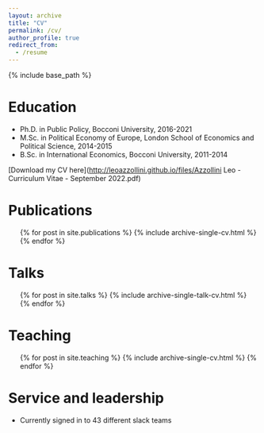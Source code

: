 ```yaml
---
layout: archive
title: "CV"
permalink: /cv/
author_profile: true
redirect_from:
  - /resume
---
```


{% include base_path %}

Education
======
* Ph.D. in Public Policy, Bocconi University, 2016-2021
* M.Sc. in Political Economy of Europe, London School of Economics and Political Science, 2014-2015
* B.Sc. in International Economics, Bocconi University, 2011-2014

[Download my CV here](http://leoazzollini.github.io/files/Azzollini Leo - Curriculum Vitae - September 2022.pdf)


Publications
======
  <ul>{% for post in site.publications %}
    {% include archive-single-cv.html %}
  {% endfor %}</ul>
  
Talks
======
  <ul>{% for post in site.talks %}
    {% include archive-single-talk-cv.html %}
  {% endfor %}</ul>
  
Teaching
======
  <ul>{% for post in site.teaching %}
    {% include archive-single-cv.html %}
  {% endfor %}</ul>
  
Service and leadership
======
* Currently signed in to 43 different slack teams
